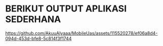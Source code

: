 # BERIKUT OUTPUT APLIKASI SEDERHANA


https://github.com/AkuuAlyaaa/MobileUas/assets/115520278/ef06a8d4-094d-453d-bfe8-5c814f3f1744

